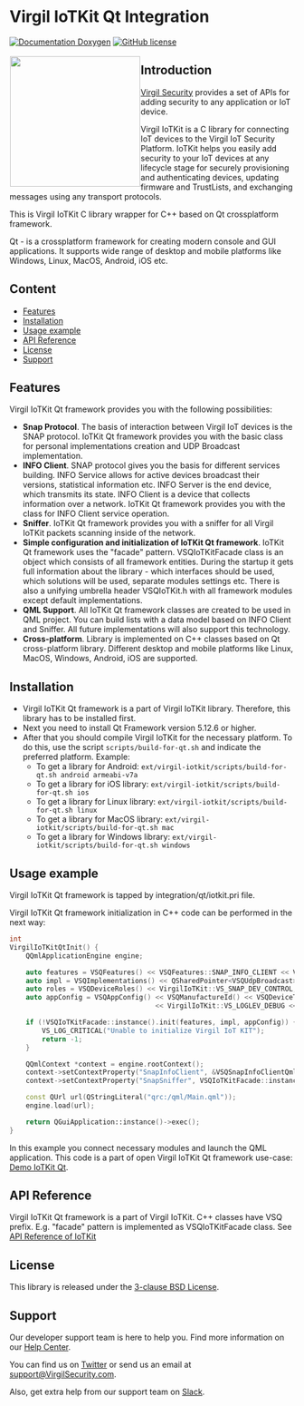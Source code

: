 # Virgil IoTKit Qt Integration
[![Documentation Doxygen](https://img.shields.io/badge/docs-doxygen-blue.svg)](https://virgilsecurity.github.io/virgil-iotkit/)
[![GitHub license](https://img.shields.io/badge/license-BSD%203--Clause-blue.svg)](https://raw.githubusercontent.com/VirgilSecurity/virgil-iotkit/release/LICENSE)



<a href="https://developer.virgilsecurity.com/docs"><img width="230px" src="https://cdn.virgilsecurity.com/assets/images/github/logos/iotkit/IoTKit.png" align="left" hspace="1" vspace="3"></a>

## Introduction
[Virgil Security](https://virgilsecurity.com) provides a set of APIs for adding security to any application or IoT device.

Virgil IoTKit is a C library for connecting IoT devices to the Virgil IoT Security Platform. IoTKit helps you easily add security to your IoT devices at any lifecycle stage for securely provisioning and authenticating devices, updating firmware and TrustLists, and exchanging messages using any transport protocols.

This is Virgil IoTKit C library wrapper for C++ based on Qt crossplatform framework.

Qt - is a crossplatform framework for creating modern console and GUI applications. It supports wide range of desktop and mobile platforms like Windows, Linux, MacOS, Android, iOS etc.
## Content
- [Features](#features)
- [Installation](#installation)
- [Usage example](#example)
- [API Reference](#api-reference)
- [License](#license)
- [Support](#support)

<div id='features'/>

## Features
Virgil IoTKit Qt framework provides you with the following possibilities:
- **Snap Protocol**. The basis of interaction between Virgil IoT devices is the SNAP protocol. IoTKit Qt framework provides you with the basic class for personal implementations creation and UDP Broadcast implementation.
- **INFO Client**. SNAP protocol gives you the basis for different services building. INFO Service allows for active devices broadcast their versions, statistical information etc. INFO Server is the end device, which transmits its state. INFO Client is a device that collects information over a network. IoTKit Qt framework provides you with the class for INFO Client service operation.
- **Sniffer**. IoTKit Qt framework provides you with a sniffer for all Virgil IoTKit packets scanning inside of the network.
- **Simple configuration and initialization of IoTKit Qt framework**. IoTKit Qt framework uses the "facade" pattern. VSQIoTKitFacade class is an object which consists of all framework entities. During the startup it gets full information about the library - which interfaces should be used, which solutions will be used, separate modules settings etc. There is also a unifying umbrella header VSQIoTKit.h with all framework modules except default implementations.
- **QML Support**. All IoTKit Qt framework classes are created to be used in QML project. You can build lists with a data model based on INFO Client and Sniffer. All future implementations will also support this technology.
- **Cross-platform**. Library is implemented on C++ classes based on Qt cross-platform library. Different desktop and mobile platforms like Linux, MacOS, Windows, Android, iOS are supported.

<div id='installation'/>

## Installation
- Virgil IoTKit Qt framework is a part of Virgil IoTKit library. Therefore, this library has to be installed first.
- Next you need to install Qt Framework version 5.12.6 or higher.
- After that you should compile Virgil IoTKit for the necessary platform. To do this, use the script `scripts/build-for-qt.sh` and indicate the preferred platform. Example:
  - To get a library for Android: `ext/virgil-iotkit/scripts/build-for-qt.sh android armeabi-v7a`
  - To get a library for iOS library: `ext/virgil-iotkit/scripts/build-for-qt.sh ios`
  - To get a library for Linux library: `ext/virgil-iotkit/scripts/build-for-qt.sh linux`
  - To get a library for MacOS library: `ext/virgil-iotkit/scripts/build-for-qt.sh mac`
  - To get a library for Windows library: `ext/virgil-iotkit/scripts/build-for-qt.sh windows`

<div id='example'/>

## Usage example

Virgil IoTKit Qt framework is tapped by integration/qt/iotkit.pri file.

Virgil IoTKit Qt framework initialization in C++ code can be performed in the next way:
```cpp
int
VirgilIoTKitQtInit() {
    QQmlApplicationEngine engine;

    auto features = VSQFeatures() << VSQFeatures::SNAP_INFO_CLIENT << VSQFeatures::SNAP_SNIFFER;    // Use INFO Client and Sniffer features
    auto impl = VSQImplementations() << QSharedPointer<VSQUdpBroadcast>::create();                  // Use UDP Broadcast
    auto roles = VSQDeviceRoles() << VirgilIoTKit::VS_SNAP_DEV_CONTROL;                             // Device has CONTROL role
    auto appConfig = VSQAppConfig() << VSQManufactureId() << VSQDeviceType() << VSQDeviceSerial()
                                    << VirgilIoTKit::VS_LOGLEV_DEBUG << roles << VSQSnapSnifferQmlConfig(); // Device is configured with default options, logger level is DEBUG

    if (!VSQIoTKitFacade::instance().init(features, impl, appConfig)) {                             // Try to initialize Virgil IoTKit Qt Framework
        VS_LOG_CRITICAL("Unable to initialize Virgil IoT KIT");
        return -1;
    }

    QQmlContext *context = engine.rootContext();
    context->setContextProperty("SnapInfoClient", &VSQSnapInfoClientQml::instance());               // Register INFO Client and "SnapInfoClient" data model for QML's ListView
    context->setContextProperty("SnapSniffer", VSQIoTKitFacade::instance().snapSniffer());          // Register SNAP Sniffer and "SnapSniffer" data model for QML's ListView

    const QUrl url(QStringLiteral("qrc:/qml/Main.qml"));                                            // Use qml/main.qml for main QML object
    engine.load(url);

    return QGuiApplication::instance()->exec();                                                     // Start QML application
}
```

In this example you connect necessary modules and launch the QML application. This code is a part of open Virgil IoTKit Qt framework use-case: [Demo IoTKit Qt](https://github.com/VirgilSecurity/demo-iotkit-qt/).

<div id='api-reference'/>

## API Reference
Virgil IoTKit Qt framework is a part of Virgil IoTKit. C++ classes have VSQ prefix. E.g. "facade" pattern is implemented as VSQIoTKitFacade class. See [API Reference of IoTKit](https://virgilsecurity.github.io/virgil-iotkit/)

<div id='license'/>

## License

This library is released under the [3-clause BSD License](LICENSE).

<div id='support'/>

## Support
Our developer support team is here to help you. Find more information on our [Help Center](https://help.virgilsecurity.com/).

You can find us on [Twitter](https://twitter.com/VirgilSecurity) or send us an email at support@VirgilSecurity.com.

Also, get extra help from our support team on [Slack](https://virgilsecurity.com/join-community).

